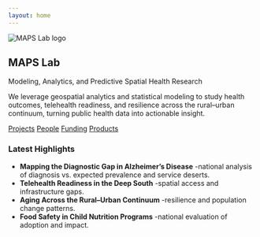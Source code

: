 ```yaml
---
layout: home
---
```


<section class="home-hero">
  <img class="hero-logo" src="{{ '/assets/logo.png' | relative_url }}" alt="MAPS Lab logo">
  <h1>MAPS Lab</h1>
  <p class="lead">Modeling, Analytics, and Predictive Spatial Health Research</p>

  <p class="mission">
    We leverage geospatial analytics and statistical modeling to study health outcomes, telehealth readiness,
    and resilience across the rural–urban continuum, turning public health data into actionable insight.
  </p>

  <p class="hero-cta">
    <a class="btn" href="{{ '/projects/' | relative_url }}">Projects</a>
    <a class="btn" href="{{ '/people/' | relative_url }}">People</a>
    <a class="btn" href="{{ '/funding/' | relative_url }}">Funding</a>
    <a class="btn" href="{{ '/products/' | relative_url }}">Products</a>
  </p>
</section>

### Latest Highlights

<ul class="highlights">
  <li><strong>Mapping the Diagnostic Gap in Alzheimer’s Disease</strong> -national analysis of diagnosis vs. expected prevalence and service deserts.</li>
  <li><strong>Telehealth Readiness in the Deep South</strong> -spatial access and infrastructure gaps.</li>
  <li><strong>Aging Across the Rural–Urban Continuum</strong> -resilience and population change patterns.</li>
  <li><strong>Food Safety in Child Nutrition Programs</strong> -national evaluation of adoption and impact.</li>
</ul>
